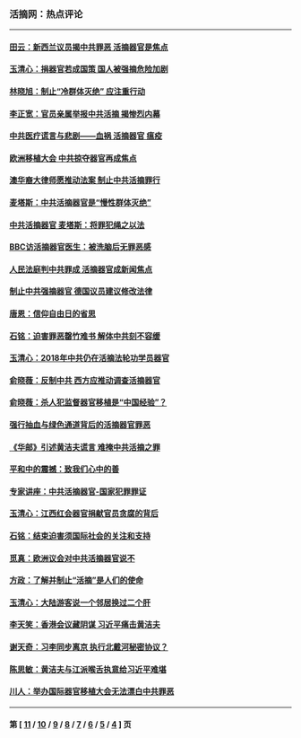 ### 活摘网：热点评论
---
#### [田云：新西兰议员揭中共罪恶 活摘器官是焦点](../../pages/nf5879/n13070629.md?08310430) 
#### [玉清心：捐器官若成国策 国人被强摘危险加剧](../../pages/nf5879/n12802713.md?08310430) 
#### [林晓旭：制止“冷群体灭绝” 应注重行动](../../pages/nf5879/n12779736.md?08310430) 
#### [李正宽：官员亲属举报中共活摘 揭惨烈内幕](../../pages/nf5879/n12684490.md?08310430) 
#### [中共医疗谎言与悲剧——血祸 活摘器官 瘟疫](../../pages/nf5879/n12372103.md?08310430) 
#### [欧洲移植大会 中共掠夺器官再成焦点](../../pages/nf5879/n11538883.md?08310430) 
#### [澳华裔大律师愿推动法案 制止中共活摘罪行](../../pages/nf5879/n11377039.md?08310430) 
#### [麦塔斯：中共活摘器官是“慢性群体灭绝”](../../pages/nf5879/n11350529.md?08310430) 
#### [中共活摘器官 麦塔斯：将罪犯绳之以法](../../pages/nf5879/n11347973.md?08310430) 
#### [BBC访活摘器官医生：被洗脑后无罪恶感](../../pages/nf5879/n11335935.md?08310430) 
#### [人民法庭判中共罪成 活摘器官成新闻焦点](../../pages/nf5879/n11331578.md?08310430) 
#### [制止中共强摘器官 德国议员建议修改法律](../../pages/nf5879/n11249451.md?08310430) 
#### [唐恩：信仰自由日的省思](../../pages/nf5879/n11003525.md?08310430) 
#### [石铭：迫害罪恶罄竹难书  解体中共刻不容缓](../../pages/nf5879/n10942855.md?08310430) 
#### [玉清心：2018年中共仍在活摘法轮功学员器官](../../pages/nf5879/n10914646.md?08310430) 
#### [俞晓薇：反制中共 西方应推动调查活摘器官](../../pages/nf5879/n10794671.md?08310430) 
#### [俞晓薇：杀人犯监督器官移植是“中国经验”？](../../pages/nf5879/n10466427.md?08310430) 
#### [强行抽血与绿色通道背后的活摘器官罪恶](../../pages/nf5879/n10004708.md?08310430) 
#### [《华邮》引述黄洁夫谎言 难掩中共活摘之罪](../../pages/nf5879/n9642309.md?08310430) 
#### [平和中的震撼：致我们心中的善](../../pages/nf5879/n9021123.md?08310430) 
#### [专家讲座：中共活摘器官-国家犯罪罪证](../../pages/nf5879/n8828153.md?08310430) 
#### [玉清心：江西红会器官捐献官员贪腐的背后](../../pages/nf5879/n8522122.md?08310430) 
#### [石铭：结束迫害须国际社会的关注和支持](../../pages/nf5879/n8443497.md?08310430) 
#### [觅真：欧洲议会对中共活摘器官说不](../../pages/nf5879/n8337486.md?08310430) 
#### [方政：了解并制止“活摘”是人们的使命](../../pages/nf5879/n8329214.md?08310430) 
#### [玉清心：大陆游客说一个邻居换过二个肝](../../pages/nf5879/n8291404.md?08310430) 
#### [李天笑：香港会议藏阴谋 习近平痛击黄洁夫](../../pages/nf5879/n8241459.md?08310430) 
#### [谢天奇：习李同步离京 执行北戴河秘密协议？](../../pages/nf5879/n8230418.md?08310430) 
#### [陈思敏：黄洁夫与江派喉舌执意给习近平难堪](../../pages/nf5879/n8222166.md?08310430) 
#### [川人：举办国际器官移植大会无法漂白中共罪恶](../../pages/nf5879/n8221121.md?08310430) 

---
#### 第 [ [11](./11.md?08310430) / [10](./10.md?08310430) / [9](./9.md?08310430) / [8](./8.md?08310430) / [7](./7.md?08310430) / [6](./6.md?08310430) / [5](./5.md?08310430) / [4](./4.md?08310430) ] 页
